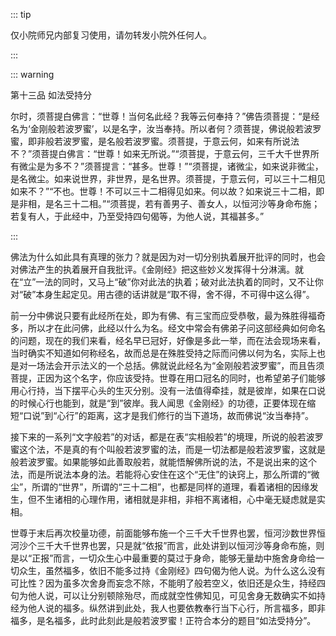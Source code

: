 ::: tip

仅小院师兄内部复习使用，请勿转发小院外任何人。

:::

::: warning

第十三品 如法受持分

​         尔时，须菩提白佛言：“世尊！当何名此经？我等云何奉持？”佛告须菩提：“是经名为‘金刚般若波罗蜜’，以是名字，汝当奉持。所以者何？须菩提，佛说般若波罗蜜，即非般若波罗蜜，是名般若波罗蜜。须菩提，于意云何，如来有所说法不？”须菩提白佛言：“世尊！如来无所说。”“须菩提，于意云何，三千大千世界所有微尘是为多不？”须菩提言：“甚多。世尊！”“须菩提，诸微尘，如来说非微尘，是名微尘。如来说世界，非世界，是名世界。须菩提，于意云何，可以三十二相见如来不？”“不也。世尊！不可以三十二相得见如来。何以故？如来说三十二相，即是非相，是名三十二相。”“须菩提，若有善男子、善女人，以恒河沙等身命布施；若复有人，于此经中，乃至受持四句偈等，为他人说，其福甚多。”

:::

​          佛法为什么如此具有真理的张力？就是因为对一切分别执着展开批评的同时，也会对佛法产生的执着展开自我批评。《金刚经》把这些妙义发挥得十分淋漓。就在“立”一法的同时，又马上“破”你对此法的执着；破对此法执着的同时，又不让你对“破”本身生起定见。用古德的话讲就是“取不得，舍不得，不可得中这么得”。

​         前一分中佛说只要有此经所在处，即为有佛、有三宝而应受恭敬，最为殊胜得福奇多，所以才在此问佛，此经以什么为名。经文中常会有佛弟子问这部经典如何命名的问题，现在的我们来看，经名早已冠好，好像是多此一举，而在法会现场来看，当时确实不知道如何称经名，故而总是在殊胜受持之际而问佛以何为名，实际上也是对一场法会开示法义的一个总括。佛就说此经名为“金刚般若波罗蜜”，而且告须菩提，正因为这个名字，你应该受持。世尊在用口冠名的同时，也希望弟子们能够用心行持，当下摆平心头的生灭分别。没有一法值得牵挂，就是彼岸，如果在口说的时候心行也能到，就是“到”彼岸。我人闻思《金刚经》的功德，正要体现在缩短“口说”到“心行”的距离，这才是我们修行的当下道场，故而佛说“汝当奉持”。

​         接下来的一系列“文字般若”的对话，都是在表“实相般若”的境理，所说的般若波罗蜜这个法，不是真的有个叫般若波罗蜜的法，而是一切法都是般若波罗蜜，这就是般若波罗蜜。如果能够如此善取般若，就能悟解佛所说的法，不是说出来的这个法，而是所说法本身的法。若能将心安住在这个“无住”的诀窍上，那么所谓的“微尘”，所谓的“世界”，所谓的“三十二相”，也都是同样的道理，看着诸相的因缘发生，但不生诸相的心理作用，诸相就是非相，非相不离诸相，心中毫无疑虑就是实相。

​         世尊于末后再次校量功德，前面能够布施一个三千大千世界也罢，恒河沙数世界恒河沙个三千大千世界也罢，只是就“依报”而言，此处讲到以恒河沙等身命布施，则是以“正报”而言，一切众生心中最重要的莫过于身命，能够无量劫中施舍身命给一切众生，虽然福多，依旧不能多过持《金刚经》四句偈为他人说。为什么这么没有可比性？因为虽多次舍身而妄念不除，不能明了般若空义，依旧还是众生，持经四句为他人说，可以让分别顿除殆尽，而成就空性佛知见，可见舍身无数确实不如持经为他人说的福多。纵然讲到此处，我人也要依教奉行当下心行，所言福多，即非福多，是名福多，此时此刻此是般若波罗蜜！正符合本分的题目“如法受持分”。